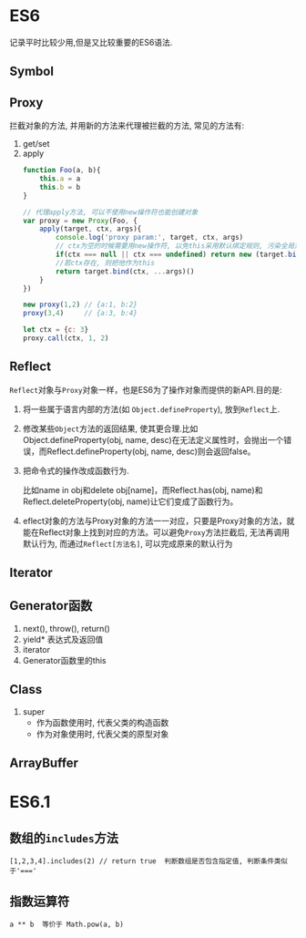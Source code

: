 # ES6
记录平时比较少用,但是又比较重要的ES6语法.

## Symbol

## Proxy   
拦截对象的方法, 并用新的方法来代理被拦截的方法, 常见的方法有:
1. get/set
2. apply    
    ```javascript
    function Foo(a, b){
        this.a = a
        this.b = b
    }

    // 代理apply方法, 可以不使用new操作符也能创建对象
    var proxy = new Proxy(Foo, {
        apply(target, ctx, args){
            console.log('proxy param:', target, ctx, args)
            // ctx为空的时候需要用new操作符, 以免this采用默认绑定规则, 污染全局对象
            if(ctx === null || ctx === undefined) return new (target.bind(ctx, ...args))()
            //若ctx存在, 则把他作为this
            return target.bind(ctx, ...args)()
        }
    })

    new proxy(1,2) // {a:1, b:2}
    proxy(3,4)     // {a:3, b:4}

    let ctx = {c: 3}
    proxy.call(ctx, 1, 2)
    ```


## Reflect
`Reflect`对象与`Proxy`对象一样，也是ES6为了操作对象而提供的新API.目的是:

1. 将一些属于语言内部的方法(如 `Object.defineProperty`), 放到`Reflect`上.
2. 修改某些`Object`方法的返回结果, 使其更合理.比如 Object.defineProperty(obj, name, desc)在无法定义属性时，会抛出一个错误，而Reflect.defineProperty(obj, name, desc)则会返回false。
3. 把命令式的操作改成函数行为. 

    比如name in obj和delete obj[name]，而Reflect.has(obj, name)和Reflect.deleteProperty(obj, name)让它们变成了函数行为。
4. eflect对象的方法与Proxy对象的方法一一对应，只要是Proxy对象的方法，就能在Reflect对象上找到对应的方法。可以避免`Proxy`方法拦截后, 无法再调用默认行为, 而通过`Reflect[方法名]`, 可以完成原来的默认行为

## Iterator

## Generator函数

1. next(), throw(), return()
2. yield* 表达式及返回值
3. iterator
4. Generator函数里的this

## Class

1. super
    - 作为函数使用时, 代表父类的构造函数
    - 作为对象使用时, 代表父类的原型对象

## ArrayBuffer


# ES6.1

## 数组的`includes`方法
    [1,2,3,4].includes(2) // return true  判断数组是否包含指定值, 判断条件类似于'==='

## 指数运算符
    a ** b  等价于 Math.pow(a, b)
